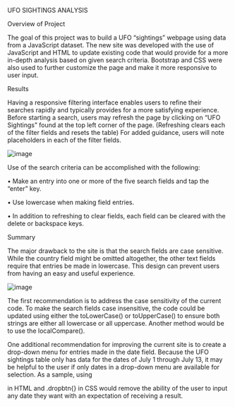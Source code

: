 UFO SIGHTINGS ANALYSIS

Overview of Project

The goal of this project was to build a UFO “sightings” webpage using data from a JavaScript dataset.  The new site was developed with the use of JavaScript and HTML to update existing code that would provide for a more in-depth analysis based on given search criteria.  Bootstrap and CSS were also used to further customize the page and make it more responsive to user input. 

Results

Having a responsive filtering interface enables users to refine their searches rapidly and typically provides for a more satisfying experience.  Before starting a search, users may refresh the page by clicking on “UFO Sightings” found at the top left corner of the page. (Refreshing clears each of the filter fields and resets the table) For added guidance, users will note placeholders in each of the filter fields. 

![image](https://user-images.githubusercontent.com/100803302/168479122-d1079955-b4b3-427a-ba2e-aeea736e77cb.png)
 

Use of the search criteria can be accomplished with the following:

•	Make an entry into one or more of the five search fields and tap the “enter” key.

•	Use lowercase when making field entries.

•	In addition to refreshing to clear fields, each field can be cleared with the delete or backspace keys.

Summary

The major drawback to the site is that the search fields are case sensitive.  While the country field might be omitted altogether, the other text fields require that entries be made in lowercase.  This design can prevent users from having an easy and useful experience.  

 ![image](https://user-images.githubusercontent.com/100803302/168479147-33ff04e8-cdd1-42f7-a0a3-b6a7d45ebb2c.png)


The first recommendation is to address the case sensitivity of the current code.  To make the search fields case insensitive, the code could be updated using either the toLowerCase() or toUpperCase() to ensure both strings are either all lowercase or all uppercase.  Another method would be to use the localCompare().

One additional recommendation for improving the current site is to create a drop-down menu for entries made in the date field.  Because the UFO sightings table only has data for the dates of July 1 through July 13, it may be helpful to the user if only dates in a drop-down menu are available for selection. As a sample, using <div class = “dropdown” > in HTML and .dropbtn{} in CSS would remove the ability of the user to input any date they want with an expectation of receiving a result.
 



